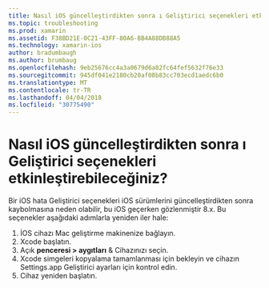 ```yaml
---
title: Nasıl iOS güncelleştirdikten sonra ı Geliştirici seçenekleri etkinleştirebileceğiniz?
ms.topic: troubleshooting
ms.prod: xamarin
ms.assetid: F38BD21E-0C21-43FF-80A6-BB4A88DB88A5
ms.technology: xamarin-ios
author: bradumbaugh
ms.author: brumbaug
ms.openlocfilehash: 9eb25676cc4a3a0679d6a02fc64fef5632f76e33
ms.sourcegitcommit: 945df041e2180cb20af08b83cc703ecd1aedc6b0
ms.translationtype: MT
ms.contentlocale: tr-TR
ms.lasthandoff: 04/04/2018
ms.locfileid: "30775490"
---
```

# <a name="how-can-i-reenable-developer-options-after-updating-ios"></a>Nasıl iOS güncelleştirdikten sonra ı Geliştirici seçenekleri etkinleştirebileceğiniz?

Bir iOS hata Geliştirici seçenekleri iOS sürümlerini güncelleştirdikten sonra kaybolmasına neden olabilir, bu iOS geçerken gözlenmiştir 8.x. Bu seçenekler aşağıdaki adımlarla yeniden iler hale:

1. İOS cihazı Mac geliştirme makinenize bağlayın.
2. Xcode başlatın.
3. Açık **penceresi > aygıtları** & Cihazınızı seçin.
4. Xcode simgeleri kopyalama tamamlanması için bekleyin ve cihazın Settings.app Geliştirici ayarları için kontrol edin.
5. Cihaz yeniden başlatın.
